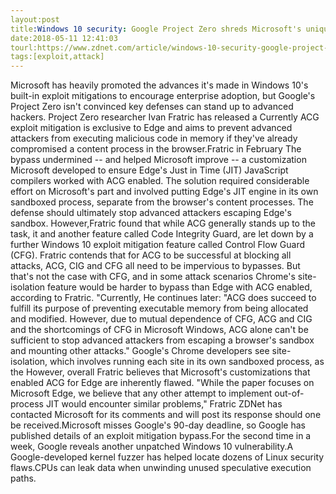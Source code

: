 ```yaml
---
layout:post
title:Windows 10 security: Google Project Zero shreds Microsoft's unique Edge defense
date:2018-05-11 12:41:03
tourl:https://www.zdnet.com/article/windows-10-security-google-project-zero-shreds-microsofts-unique-edge-defense/
tags:[exploit,attack]
---
```

Microsoft has heavily promoted the advances it's made in Windows 10's built-in exploit mitigations to encourage enterprise adoption, but Google's Project Zero isn't convinced key defenses can stand up to advanced hackers. Project Zero researcher Ivan Fratric has released a Currently ACG exploit mitigation is exclusive to Edge and aims to prevent advanced attackers from executing malicious code in memory if they've already compromised a content process in the browser.Fratric in February The bypass undermined -- and helped Microsoft improve -- a customization Microsoft developed to ensure Edge's Just in Time (JIT) JavaScript compilers worked with ACG enabled. The solution required considerable effort on Microsoft's part and involved putting Edge's JIT engine in its own sandboxed process, separate from the browser's content processes. The defense should ultimately stop advanced attackers escaping Edge's sandbox. However,Fratric found that while ACG generally stands up to the task, it and another feature called Code Integrity Guard, are let down by a further Windows 10 exploit mitigation feature called Control Flow Guard (CFG). Fratric contends that for ACG to be successful at blocking all attacks, ACG, CIG and CFG all need to be impervious to bypasses. But that's not the case with CFG, and in some attack scenarios Chrome's site-isolation feature would be harder to bypass than Edge with ACG enabled, according to Fratric. "Currently, He continues later: "ACG does succeed to fulfill its purpose of preventing executable memory from being allocated and modified. However, due to mutual dependence of CFG, ACG and CIG and the shortcomings of CFG in Microsoft Windows, ACG alone can't be sufficient to stop advanced attackers from escaping a browser's sandbox and mounting other attacks." Google's Chrome developers see site-isolation, which involves running each site in its own sandboxed process, as the However, overall Fratric believes that Microsoft's customizations that enabled ACG for Edge are inherently flawed. "While the paper focuses on Microsoft Edge, we believe that any other attempt to implement out-of-process JIT would encounter similar problems," Fratric ZDNet has contacted Microsoft for its comments and will post its response should one be received.Microsoft misses Google's 90-day deadline, so Google has published details of an exploit mitigation bypass.For the second time in a week, Google reveals another unpatched Windows 10 vulnerability.A Google-developed kernel fuzzer has helped locate dozens of Linux security flaws.CPUs can leak data when unwinding unused speculative execution paths.